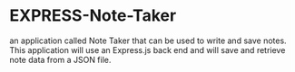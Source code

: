 # EXPRESS-Note-Taker
an application called Note Taker that can be used to write and save notes. This application will use an Express.js back end and will save and retrieve note data from a JSON file.

